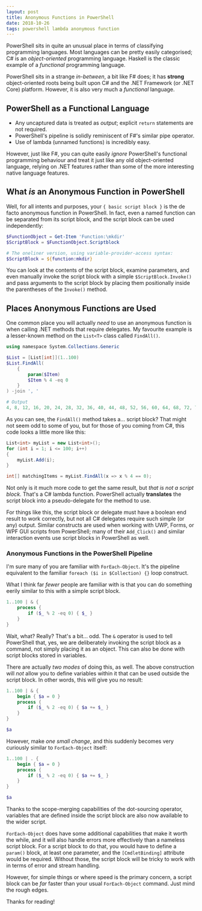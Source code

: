```yaml
---
layout: post
title: Anonymous Functions in PowerShell
date: 2018-10-26
tags: powershell lambda anonymous function
---
```


PowerShell sits in quite an unusual place in terms of classifying programming languages. Most
languages can be pretty easily categorised; C# is an _object-oriented_ programming language.
Haskell is the classic example of a _functional_ programming language.

PowerShell sits in a strange _in-between_, a bit like F# does; it has **strong** object-oriented
roots being built upon C# and the .NET Framework (or .NET Core) platform. However, it is also very
much a _functional_ language.

## PowerShell as a Functional Language

* Any uncaptured data is treated as _output_; explicit `return` statements are not required.
* PowerShell's pipeline is solidly reminiscent of F#'s similar pipe operator.
* Use of lambda (unnamed functions) is incredibly easy.

However, just like F#, you can quite easily _ignore_ PowerShell's functional programming behaviour
and treat it just like any old object-oriented language, relying on .NET features rather than some
of the more interesting native language features.

## What _is_ an Anonymous Function in PowerShell

Well, for all intents and purposes, your `{ basic script block }` is the de facto anonymous function
in PowerShell. In fact, even a named function can be separated from its script block, and the script
block can be used independently:

```powershell
$FunctionObject = Get-Item 'Function:\mkdir'
$ScriptBlock = $FunctionObject.Scriptblock

# The oneliner version, using variable-provider-access syntax:
$ScriptBlock = ${function:mkdir}
```

You can look at the contents of the script block, examine parameters, and even manually invoke the
script block with a simple `$ScriptBlock.Invoke()` and pass arguments to the script block by placing
them positionally inside the parentheses of the `Invoke()` method.

## Places Anonymous Functions are Used

One common place you will actually _need_ to use an anonymous function is when calling .NET methods
that require delegates. My favourite example is a lesser-known method on the `List<T>` class called
`FindAll()`.

```powershell
using namespace System.Collections.Generic

$List = [List[int]](1..100)
$List.FindAll(
    {
        param($Item)
        $Item % 4 -eq 0
    }
) -join ', '

# Output
4, 8, 12, 16, 20, 24, 28, 32, 36, 40, 44, 48, 52, 56, 60, 64, 68, 72, 76, 80, 84, 88, 92, 96, 100
```

As you can see, the `FindAll()` method takes a... script block? That might not seem odd to some of
you, but for those of you coming from C#, this code looks a little more like this:

```csharp
List<int> myList = new List<int>();
for (int i = 1; i <= 100; i++)
{
    myList.Add(i);
}

int[] matchingItems = myList.FindAll(x => x % 4 == 0);
```

Not only is it much more code to get the same result, but _that is not a script block_. That's a C#
lambda function. PowerShell actually **translates** the script block into a pseudo-delegate for the
method to use.

For things like this, the script block or delegate must have a boolean end result to work correctly,
but not all C# delegates require such simple (or any) output. Similar constructs are used when
working with UWP, Forms, or WPF GUI scripts from PowerShell; many of their `Add_Click()` and similar
interaction events use script blocks in PowerShell as well.

### Anonymous Functions in the PowerShell Pipeline

I'm sure many of you are familiar with `ForEach-Object`. It's the pipeline equivalent to the
familiar `foreach ($i in $Collection) {}` loop construct.

What I think far _fewer_ people are familiar with is that you can do something eerily similar to
this with a simple script block.

```powershell
1..100 | & {
    process {
        if ($_ % 2 -eq 0) { $_ }
    }
}
```

Wait, what? Really? That's a bit... odd. The `&` operator is used to tell PowerShell that, yes, we
are deliberately invoking the script block as a command, not simply placing it as an object. This
can also be done with script blocks stored in variables.

There are actually _two modes_ of doing this, as well. The above construction will _not_ allow you
to define variables within it that can be used outside the script block. In other words, this will
give you no result:

```powershell
1..100 | & {
    begin { $a = 0 }
    process {
        if ($_ % 2 -eq 0) { $a += $_ }
    }
}

$a
```

However, make _one small change_, and this suddenly becomes very curiously similar to
`ForEach-Object` itself:

```powershell
1..100 | . {
    begin { $a = 0 }
    process {
        if ($_ % 2 -eq 0) { $a += $_ }
    }
}

$a
```

Thanks to the scope-merging capabilities of the dot-sourcing operator, variables that are defined
inside the script block are also now available to the wider script.

`ForEach-Object` does have some additional capabilities that make it worth the while, and it will
also handle errors more effectively than a nameless script block. For a script block to do that, you
would have to define a `param()` block, at least one parameter, and the `[CmdletBinding]` attribute
would be required. Without those, the script block will be tricky to work with in terms of error and
stream handling.

However, for simple things or where speed is the primary concern, a script block can be _far_ faster
than your usual `ForEach-Object` command. Just mind the rough edges.

Thanks for reading!

